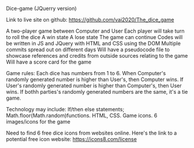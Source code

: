Dice-game (JQuerry version)

Link to live site on github: https://github.com/vai2020/The_dice_game


A two-player game between Computer and User
Each player will take turn to roll the dice
A win state
A lose state
The game can continue
Codes will be written in JS and JQuery with HTML and CSS using the DOM
Multiple commits spread out on different days
Will have a pseudocode file to showcase references and credits from outside sources relating to the game
Will have a score card for the game


Game rules: Each dice has numbers from 1 to 6. When Computer's randomly generated number is higher than User's, then Computer wins. If User's randomly generated number is higher than Computer's, then User wins. If bothh parties's randomly generated numbers are the same, it's a tie game.

Technology may include: If/then else statements; Math.floor(Math.random)functions. HTML, CSS. Game icons. 6 images/icons for the game

Need to find 6 free dice icons from websites online. Here's the link to a potential free icon website: https://icons8.com/license